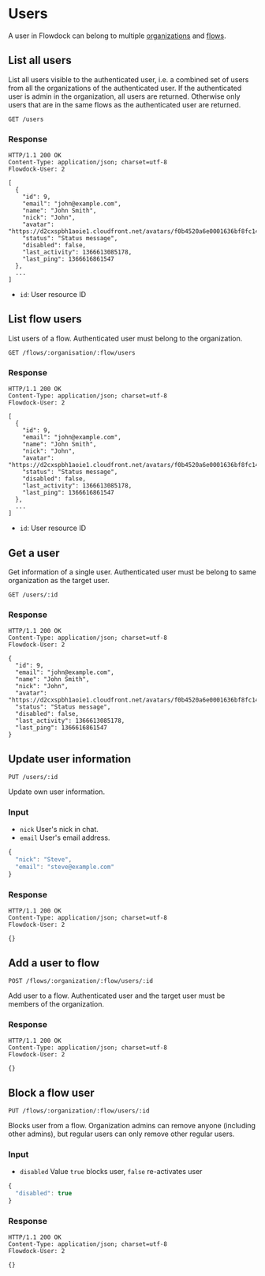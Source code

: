 # Users

A user in Flowdock can belong to multiple [organizations](Organizations) and [flows](Flows).

## List all users

List all users visible to the authenticated user, i.e. a combined set of users from all the organizations of the authenticated user. If the authenticated user is admin in the organization, all users are returned. Otherwise only users that are in the same flows as the authenticated user are returned.

```
GET /users
```

### Response
```
HTTP/1.1 200 OK
Content-Type: application/json; charset=utf-8
Flowdock-User: 2
```
```
[
  {
    "id": 9,
    "email": "john@example.com",
    "name": "John Smith",
    "nick": "John",
    "avatar": "https://d2cxspbh1aoie1.cloudfront.net/avatars/f0b4520a6e0001636bf8fc1431af151c/",
    "status": "Status message",
    "disabled": false,
    "last_activity": 1366613085178,
    "last_ping": 1366616861547
  },
  ...
]
```

* `id`: User resource ID

## List flow users

List users of a flow. Authenticated user must belong to the organization.

```
GET /flows/:organisation/:flow/users
```

### Response
```
HTTP/1.1 200 OK
Content-Type: application/json; charset=utf-8
Flowdock-User: 2
```
```
[
  {
    "id": 9,
    "email": "john@example.com",
    "name": "John Smith",
    "nick": "John",
    "avatar": "https://d2cxspbh1aoie1.cloudfront.net/avatars/f0b4520a6e0001636bf8fc1431af151c/",
    "status": "Status message",
    "disabled": false,
    "last_activity": 1366613085178,
    "last_ping": 1366616861547
  },
  ...
]
```

* `id`: User resource ID

## Get a user

Get information of a single user. Authenticated user must be belong to same organization as the target user.

```
GET /users/:id
```

### Response
```
HTTP/1.1 200 OK
Content-Type: application/json; charset=utf-8
Flowdock-User: 2
```
```
{
  "id": 9,
  "email": "john@example.com",
  "name": "John Smith",
  "nick": "John",
  "avatar": "https://d2cxspbh1aoie1.cloudfront.net/avatars/f0b4520a6e0001636bf8fc1431af151c/",
  "status": "Status message",
  "disabled": false,
  "last_activity": 1366613085178,
  "last_ping": 1366616861547
}
```

## Update user information
```
PUT /users/:id
```
Update own user information.

### Input
* `nick`
  User's nick in chat.
* `email`
  User's email address.

```javascript
{
  "nick": "Steve",
  "email": "steve@example.com"
}
```

### Response
```
HTTP/1.1 200 OK
Content-Type: application/json; charset=utf-8
Flowdock-User: 2
```
```
{}
```

## Add a user to flow
```
POST /flows/:organization/:flow/users/:id
```
Add user to a flow. Authenticated user and the target user must be members of the organization.

### Response
```
HTTP/1.1 200 OK
Content-Type: application/json; charset=utf-8
Flowdock-User: 2
```
```
{}
```


## Block a flow user
```
PUT /flows/:organization/:flow/users/:id
```
Blocks user from a flow. Organization admins can remove anyone (including other admins), but regular users can only remove other regular users.

### Input
* `disabled`
  Value `true` blocks user, `false` re-activates user

```javascript
{
  "disabled": true
}
```

### Response
```
HTTP/1.1 200 OK
Content-Type: application/json; charset=utf-8
Flowdock-User: 2
```
```
{}
```
